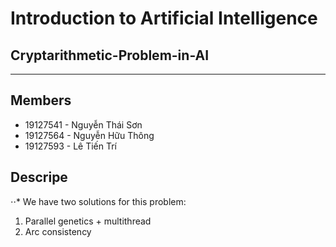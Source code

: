 # Introduction to Artificial Intelligence
## Cryptarithmetic-Problem-in-AI

---

## Members
- 19127541 - Nguyễn Thái Sơn
- 19127564 - Nguyễn Hữu Thông
- 19127593 - Lê Tiến Trí

## Descripe
⋅⋅* We have two solutions for this problem:
1. Parallel genetics + multithread
2. Arc consistency
